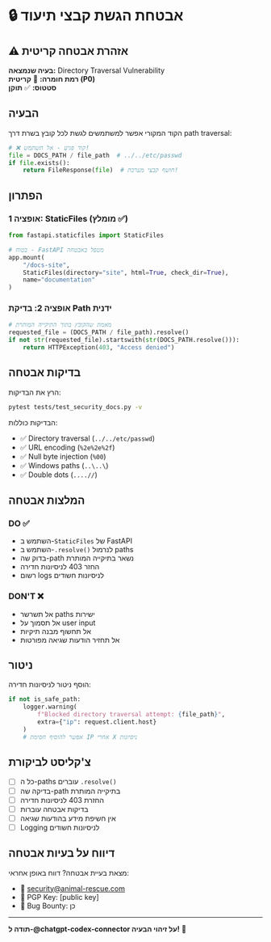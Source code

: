 # 🔒 אבטחת הגשת קבצי תיעוד

## ⚠️ אזהרת אבטחה קריטית

**בעיה שנמצאה:** Directory Traversal Vulnerability  
**רמת חומרה:** 🔴 **קריטית (P0)**  
**סטטוס:** ✅ **תוקן**

## הבעיה

הקוד המקורי אפשר למשתמשים לגשת לכל קובץ בשרת דרך path traversal:
```python
# ❌ קוד פגיע - אל תשתמש!
file = DOCS_PATH / file_path  # ../../etc/passwd
if file.exists():
    return FileResponse(file)  # חושף קבצי מערכת!
```

## הפתרון

### אופציה 1: StaticFiles (מומלץ ✅)
```python
from fastapi.staticfiles import StaticFiles

# בטוח - FastAPI מטפל באבטחה
app.mount(
    "/docs-site",
    StaticFiles(directory="site", html=True, check_dir=True),
    name="documentation"
)
```

### אופציה 2: בדיקת Path ידנית
```python
# מאמת שהקובץ בתוך התיקייה המותרת
requested_file = (DOCS_PATH / file_path).resolve()
if not str(requested_file).startswith(str(DOCS_PATH.resolve())):
    return HTTPException(403, "Access denied")
```

## בדיקות אבטחה

הרץ את הבדיקות:
```bash
pytest tests/test_security_docs.py -v
```

הבדיקות כוללות:
- ✅ Directory traversal (`../../etc/passwd`)
- ✅ URL encoding (`%2e%2e%2f`)
- ✅ Null byte injection (`%00`)
- ✅ Windows paths (`..\..\`)
- ✅ Double dots (`....//`)

## המלצות אבטחה

### DO ✅
- השתמש ב-`StaticFiles` של FastAPI
- השתמש ב-`.resolve()` לנרמול paths
- בדוק שה-path נשאר בתיקייה המותרת
- החזר 403 לניסיונות חדירה
- רשום logs לניסיונות חשודים

### DON'T ❌
- אל תשרשר paths ישירות
- אל תסמוך על user input
- אל תחשוף מבנה תיקיות
- אל תחזיר הודעות שגיאה מפורטות

## ניטור

הוסף ניטור לניסיונות חדירה:
```python
if not is_safe_path:
    logger.warning(
        f"Blocked directory traversal attempt: {file_path}",
        extra={"ip": request.client.host}
    )
    # אפשר להוסיף חסימת IP אחרי X ניסיונות
```

## צ'קליסט לביקורת

- [ ] כל ה-paths עוברים `.resolve()`
- [ ] בדיקה שה-path בתיקייה המותרת
- [ ] החזרת 403 לניסיונות חדירה
- [ ] בדיקות אבטחה עוברות
- [ ] אין חשיפת מידע בהודעות שגיאה
- [ ] Logging לניסיונות חשודים

## דיווח על בעיות אבטחה

מצאת בעיית אבטחה? דווח באופן אחראי:
- 📧 security@animal-rescue.com
- 🔐 PGP Key: [public key]
- 🎁 Bug Bounty: כן

---

**תודה ל-@chatgpt-codex-connector על זיהוי הבעיה!** 🙏